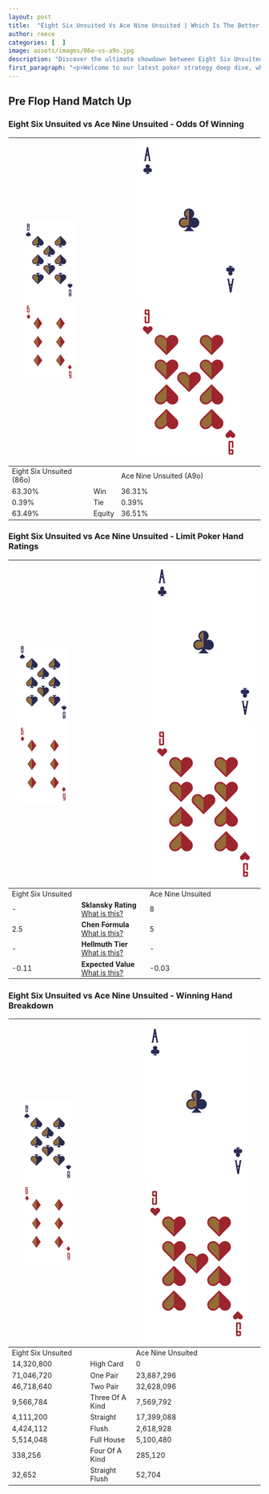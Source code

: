 ```yaml
---
layout: post
title:  "Eight Six Unsuited Vs Ace Nine Unsuited | Which Is The Better Hand In Poker? A Complete Guide"
author: reece
categories: [  ]
image: assets/images/86o-vs-a9o.jpg
description: "Discover the ultimate showdown between Eight Six Unsuited and Ace Nine Unsuited in poker! Uncover the odds, strategies, and scenarios where one hand triumphs over the other. Get ready to up your poker game with this thrilling analysis."
first_paragraph: "<p>Welcome to our latest poker strategy deep dive, where we're pitting two distinct hands against each other in a high-stakes showdown: Eight Six Unsuited vs Ace Nine Unsuited.</p><p>In the dynamic world of poker, every decision counts, and knowing which hand holds the upper hand is key to your success at the table.</p><p>In this article, we'll dissect these two hands, explore the scenarios where one dominates the other, and equip you with the knowledge to make strategic choices that can tip the odds in your favor.</p><p>Get ready to unravel the intriguing dynamics of these poker hands and elevate your game to new heights.</p>"
---
```




[comment]: # (sp0)

## Pre Flop Hand Match Up

<div class="table hand-ratings" markdown="1"> 



### Eight Six Unsuited vs Ace Nine Unsuited - Odds Of Winning


    
| ![image info](assets/images/hand1/8.png) ![image info](assets/images/hand1/6o.png) |  | ![image info](assets/images/hand2/A.png) ![image info](assets/images/hand2/9o.png) |
| -------- | -------- | -------- |
| Eight Six Unsuited (86o) |  | Ace Nine Unsuited (A9o) |
| 63.30% | Win | 36.31% |
| 0.39% | Tie | 0.39% |
| 63.49% | Equity | 36.51% |




[comment]: # (sp1)



### Eight Six Unsuited vs Ace Nine Unsuited - Limit Poker Hand Ratings


    
| ![image info](assets/images/hand1/8.png) ![image info](assets/images/hand1/6o.png) |  | ![image info](assets/images/hand2/A.png) ![image info](assets/images/hand2/9o.png) |
| -------- | -------- | -------- |
| Eight Six Unsuited |  | Ace Nine Unsuited |
| - | **Sklansky Rating** [What is this?](/sklansky-rating-explained) | 8 |
| 2.5 | **Chen Formula** [What is this?](/chen-formula-explained) | 5 |
| - | **Hellmuth Tier** [What is this?](/Hellmuth-tier-explained) | - |
| -0.11 | **Expected Value** [What is this?](/expected-value-explained) | -0.03 |




[comment]: # (sp2)



### Eight Six Unsuited vs Ace Nine Unsuited - Winning Hand Breakdown


    
| ![image info](assets/images/hand1/8.png) ![image info](assets/images/hand1/6o.png) |  | ![image info](assets/images/hand2/A.png) ![image info](assets/images/hand2/9o.png) |
| -------- | -------- | -------- |
| Eight Six Unsuited |  | Ace Nine Unsuited |
| 14,320,800 | High Card | 0 |
| 71,046,720 | One Pair | 23,887,296 |
| 46,718,640 | Two Pair | 32,628,096 |
| 9,566,784 | Three Of A Kind | 7,569,792 |
| 4,111,200 | Straight | 17,399,088 |
| 4,424,112 | Flush | 2,618,928 |
| 5,514,048 | Full House | 5,100,480 |
| 338,256 | Four Of A Kind | 285,120 |
| 32,652 | Straight Flush | 52,704 |




[comment]: # (sp3)



</div>

[comment]: # (sp4)



[comment]: # (sp5)

